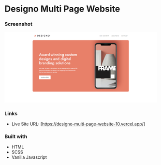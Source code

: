 # Designo Multi Page Website

### Screenshot

![](screenshot/Screenshot.png)

### Links

- Live Site URL: [https://designo-multi-page-website-10.vercel.app/]

### Built with

- HTML
- SCSS
- Vanilla Javascript

